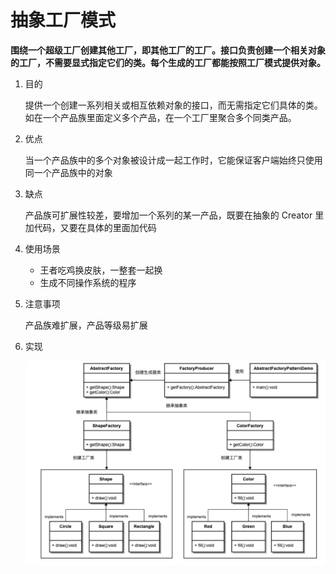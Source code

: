 # 抽象工厂模式

**围绕一个超级工厂创建其他工厂，即其他工厂的工厂。接口负责创建一个相关对象的工厂，不需要显式指定它们的类。每个生成的工厂都能按照工厂模式提供对象。**

1. 目的

   提供一个创建一系列相关或相互依赖对象的接口，而无需指定它们具体的类。如在一个产品族里面定义多个产品，在一个工厂里聚合多个同类产品。

2. 优点

   当一个产品族中的多个对象被设计成一起工作时，它能保证客户端始终只使用同一个产品族中的对象

3. 缺点

   产品族可扩展性较差，要增加一个系列的某一产品，既要在抽象的 Creator 里加代码，又要在具体的里面加代码

4. 使用场景

   - 王者吃鸡换皮肤，一整套一起换
   - 生成不同操作系统的程序

5. 注意事项

   产品族难扩展，产品等级易扩展

6. 实现

   ![image](https://github.com/Einsgates/DesignPattern/blob/master/photos/%E8%B6%85%E7%BA%A7%E5%B7%A5%E5%8E%82%E6%A8%A1%E5%BC%8F.png)